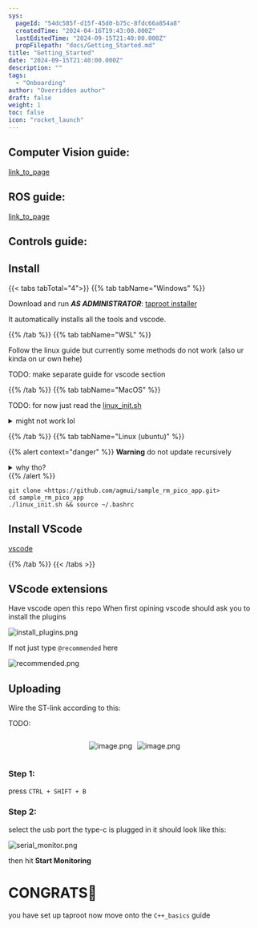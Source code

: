 ```yaml
---
sys:
  pageId: "54dc585f-d15f-45d0-b75c-8fdc66a854a8"
  createdTime: "2024-04-16T19:43:00.000Z"
  lastEditedTime: "2024-09-15T21:40:00.000Z"
  propFilepath: "docs/Getting_Started.md"
title: "Getting_Started"
date: "2024-09-15T21:40:00.000Z"
description: ""
tags:
  - "Onboarding"
author: "Overridden author"
draft: false
weight: 1
toc: false
icon: "rocket_launch"
---
```


## Computer Vision guide:

[link_to_page](86d45bc0-388b-4d26-8848-44f255f73d0e)

## ROS guide:

[link_to_page](3c76c1de-ec8f-46d6-8b0a-294005edc2d5)

## Controls guide:

## Install

{{< tabs tabTotal="4">}}
{{% tab tabName="Windows" %}}

Download and run _**AS ADMINISTRATOR**_: [taproot installer](https://github.com/Thornbots/TeachingFreshies/releases/tag/1.0)

It automatically installs all the tools and vscode.

{{% /tab %}}
{{% tab tabName="WSL" %}}

Follow the linux guide but currently some methods do not work (also ur kinda on ur own hehe)

TODO: make separate guide for vscode section

{{% /tab %}}
{{% tab tabName="MacOS" %}}

TODO: for now just read the [linux_init.sh](https://github.com/agmui/sample_rm_pico_app/blob/main/linux_init.sh)

<details>
<summary>might not work lol</summary>

`brew install libusb pkg-config`

Next install: [vscode](https://code.visualstudio.com/Download)

</details>

{{% /tab %}}
{{% tab tabName="Linux (ubuntu)" %}}

{{% alert context="danger" %}}
**Warning** do not update recursively
<details>
<summary>why tho?</summary>
There are some submodules that may go on for a while (like tinyusb) and I highly
recommend you don't need to get them.
If you want to see what submodules I update just look in `linux_init.sh`
</details>
{{% /alert %}}

```shell
git clone <https://github.com/agmui/sample_rm_pico_app.git>
cd sample_rm_pico_app
./linux_init.sh && source ~/.bashrc
```

## Install VScode

[vscode](https://code.visualstudio.com/Download)

{{% /tab %}}
{{< /tabs >}}

## VScode extensions

Have vscode open this repo
When first opining vscode should ask you to install the plugins

![install_plugins.png](https://prod-files-secure.s3.us-west-2.amazonaws.com/d518164a-d88e-44d1-a4ee-3adb3bd8bce0/89bd30f0-1825-4e77-867b-0a41ce370880/install_plugins.png?X-Amz-Algorithm=AWS4-HMAC-SHA256&X-Amz-Content-Sha256=UNSIGNED-PAYLOAD&X-Amz-Credential=ASIAZI2LB4664BICU4NJ%2F20250206%2Fus-west-2%2Fs3%2Faws4_request&X-Amz-Date=20250206T031129Z&X-Amz-Expires=3600&X-Amz-Security-Token=IQoJb3JpZ2luX2VjEDgaCXVzLXdlc3QtMiJGMEQCIGJlMSDhOHHm%2BbHtcm3K3KsmCjhKPu772hnxZ%2FkCe927AiBR4R7Y3zXieMvGyl7DnbXQT3rv4CJXp7vtFXBk5P9QCCr%2FAwhREAAaDDYzNzQyMzE4MzgwNSIMJToaDaIHVhCngiaEKtwDz1z1nQ2OyeJtXSX%2B9CPDiINSrUsXx%2FuxCLdPmkX5Y8%2B0Hae3bluv84fjUeSejRmB%2BAOar0%2FCSCGIwbHyVitNb480yplX22EHLb5sv46pB5TOpZMoCHKLyhj9vMMj7xlHJ79oXTN%2F8HYANB9XAvXWvpN5YX94ll73Z%2BrOlhDCmMYWFWreUc02tKYmHwm2%2Bzw0sLyl27omHXTj8HpRJ2aO6vwR0kFyrcB1%2B5UagK83Dai3p6sGkJxA5Ry4NiTncvO2Z0CZbtfDGRtamz7MhToaZ2oYRWggDqUpDNDqx45r1gfZogMsVyc9J56HThihJlWyKCXpnGdTuF6YFIczR5H%2B754z%2BSrNX6DfvCwNFWuu7wGrimgaSif8Ku%2F6ifpY%2B0LmwCtHFAYOA%2Buolo44VraxOp%2FFeEyxlg0sXAWouvA7Sd9Q9yGi9SZ5YLouz2ETLCwA6u6fHtUWA57NlhZ0ehzGUMe9ePnMm5TgsOrv%2Fk36ZZwcONzACpO6tm35CR3JcasqTAKE1V9%2FkrC%2Fublw7pg%2FtNifefunOKodUF0JNtsN9gzuBWcWVJ2JC4AOQwubQbpf2kuuZ%2Bhtu9c4r2IKSXMBHFuPnmmrjyuvywEtRba9YnAmAaUXzDodBkrNfC8wnu2PvQY6pgH%2B2ApYSclQN74a7LljvWvhOB4QHdaM2VXRepDRJ3HFAaKZEKqzPT%2FlZLBlvP0%2Bdo38mn1Mi6%2F1k4YuP4p4JwgqSOLKMk23vDuaQzs2eZhGALJ4WXeBVnUqr8HeAXIlXlN7nM8Cj5lWqCIV0qbikPPE19wkn9X2HF7ODZlBqspULYnGW3Gx%2BCw%2FEKnoHsKdczvNx7ZQpTleYymCjVej%2BKkQJpm450Ni&X-Amz-Signature=13d219b3f7c50512b2b104306af7f71ce957e1e6ff14126d8c8effe9d8614b48&X-Amz-SignedHeaders=host&x-id=GetObject)

If not just type `@recommended` here  

![recommended.png](https://prod-files-secure.s3.us-west-2.amazonaws.com/d518164a-d88e-44d1-a4ee-3adb3bd8bce0/61e661e9-5d85-4dfc-be0d-8d2097a5e793/recommended.png?X-Amz-Algorithm=AWS4-HMAC-SHA256&X-Amz-Content-Sha256=UNSIGNED-PAYLOAD&X-Amz-Credential=ASIAZI2LB4664BICU4NJ%2F20250206%2Fus-west-2%2Fs3%2Faws4_request&X-Amz-Date=20250206T031129Z&X-Amz-Expires=3600&X-Amz-Security-Token=IQoJb3JpZ2luX2VjEDgaCXVzLXdlc3QtMiJGMEQCIGJlMSDhOHHm%2BbHtcm3K3KsmCjhKPu772hnxZ%2FkCe927AiBR4R7Y3zXieMvGyl7DnbXQT3rv4CJXp7vtFXBk5P9QCCr%2FAwhREAAaDDYzNzQyMzE4MzgwNSIMJToaDaIHVhCngiaEKtwDz1z1nQ2OyeJtXSX%2B9CPDiINSrUsXx%2FuxCLdPmkX5Y8%2B0Hae3bluv84fjUeSejRmB%2BAOar0%2FCSCGIwbHyVitNb480yplX22EHLb5sv46pB5TOpZMoCHKLyhj9vMMj7xlHJ79oXTN%2F8HYANB9XAvXWvpN5YX94ll73Z%2BrOlhDCmMYWFWreUc02tKYmHwm2%2Bzw0sLyl27omHXTj8HpRJ2aO6vwR0kFyrcB1%2B5UagK83Dai3p6sGkJxA5Ry4NiTncvO2Z0CZbtfDGRtamz7MhToaZ2oYRWggDqUpDNDqx45r1gfZogMsVyc9J56HThihJlWyKCXpnGdTuF6YFIczR5H%2B754z%2BSrNX6DfvCwNFWuu7wGrimgaSif8Ku%2F6ifpY%2B0LmwCtHFAYOA%2Buolo44VraxOp%2FFeEyxlg0sXAWouvA7Sd9Q9yGi9SZ5YLouz2ETLCwA6u6fHtUWA57NlhZ0ehzGUMe9ePnMm5TgsOrv%2Fk36ZZwcONzACpO6tm35CR3JcasqTAKE1V9%2FkrC%2Fublw7pg%2FtNifefunOKodUF0JNtsN9gzuBWcWVJ2JC4AOQwubQbpf2kuuZ%2Bhtu9c4r2IKSXMBHFuPnmmrjyuvywEtRba9YnAmAaUXzDodBkrNfC8wnu2PvQY6pgH%2B2ApYSclQN74a7LljvWvhOB4QHdaM2VXRepDRJ3HFAaKZEKqzPT%2FlZLBlvP0%2Bdo38mn1Mi6%2F1k4YuP4p4JwgqSOLKMk23vDuaQzs2eZhGALJ4WXeBVnUqr8HeAXIlXlN7nM8Cj5lWqCIV0qbikPPE19wkn9X2HF7ODZlBqspULYnGW3Gx%2BCw%2FEKnoHsKdczvNx7ZQpTleYymCjVej%2BKkQJpm450Ni&X-Amz-Signature=64cac1b7bdb507e148c677c254f58b0d38563fff739c19a8fc3d0ff32d93e6a9&X-Amz-SignedHeaders=host&x-id=GetObject)

## Uploading

Wire the ST-link according to this:

TODO:

<div style="display: flex;flex-direction: row; column-gap:10px; max-width: 630px;justify-content: center;">
<div>

![image.png](https://prod-files-secure.s3.us-west-2.amazonaws.com/d518164a-d88e-44d1-a4ee-3adb3bd8bce0/210ecb78-1116-4d7b-b9b7-2292f66fa2c2/image.png?X-Amz-Algorithm=AWS4-HMAC-SHA256&X-Amz-Content-Sha256=UNSIGNED-PAYLOAD&X-Amz-Credential=ASIAZI2LB466VYCOB47C%2F20250206%2Fus-west-2%2Fs3%2Faws4_request&X-Amz-Date=20250206T031133Z&X-Amz-Expires=3600&X-Amz-Security-Token=IQoJb3JpZ2luX2VjEDgaCXVzLXdlc3QtMiJGMEQCIEMez5GoI8LsA8TIpoB5ONGGpKZEcliBmn2tEAV8OU%2FZAiB5swFVfNJ4UoF0GW%2Bt4RcdGS4rQIY4HdW%2BLTWyKcJ75ir%2FAwhREAAaDDYzNzQyMzE4MzgwNSIM%2FyOgP%2BBjXv11p%2BV%2FKtwDYIHzOSmsTUYC%2B0BV1jZr1ynsVDfTpX0hYgGbXvsAvPR6Q5NblswDmXaSILW%2FbIB9c%2F8NHyCl5aA5Bnn64f4N0ZUPaUB3bokr%2Bfz1wev%2B8BxsEfiTQLiD0f5f9N0niW3yT9eRxoyEQx6uZLuO%2B43YCc5WJcbaVQVyUIdA1LvEo%2BdQkxR0v89xrFuncDQiaXorW3YL8rEg8%2BOR5tJ%2F4iM1MmEGRG3VBU5Yys1%2BGnDK86%2BCgU2aRLqbEA3ox5gGTHHr9VYYWgZMfuYq5usiXLhcC6SUdn2PNkDXGigy6%2FAct73AhB%2Bu9YxoLKcdiH9Pxu6yGboVPnlt6Kd%2FEG263zWRFxD1uj8OtWaLTpq4GZ8ZdirgM2F29kOrkaOiQDo2qOewbY3g92iO0KLRhwe68yY5NuBHa3HJvYEAskr0ZztCuzZSZrKKUFh7yPOSJZdpecUgfT2v%2B0zGdLcQluE87uM8VNcxMTbQT4%2FNQtmYOXlv4tjC%2BOdlK343WkqiGpgoa4UR%2FWvPcRpbMCwxeZF7x3DHmVOX%2BuMvKiJ0qfW9cSgHnUK%2FZV0w%2FkCG6mIwT%2FImG0tD5%2F9o6UdGTB5yLUtL00ZceNFdz4vd3i%2FYpU8CTBBG6zjgU0PG50Jm0Dhj3uIw8OyPvQY6pgEVtmYpGGJZmgZKpzhn1c1VZ8hCmMXM5OHVrCybaNMnoVPIclsA0RhnjECMMmCwYubc7ecvQ3YBxeM5cy06herzP4F79Sbina4PZ8Z7%2F2HQX4GGhW2MLW80sEFrQzUfW6%2F2IaUhT%2FC7PFnhpwsN7nSHkYESFHZcXEdq5XRXUXS%2BRnGrQj7TK%2FzX9uhplcWXJRkxCWIRwexAFBMcxHubsnaBAkyuTBlo&X-Amz-Signature=b5ce86ad1d7f310ee4e2b6204ae413552ddfca50b041923d6e4be25fc9c02bba&X-Amz-SignedHeaders=host&x-id=GetObject)

</div>
<div>

![image.png](https://prod-files-secure.s3.us-west-2.amazonaws.com/d518164a-d88e-44d1-a4ee-3adb3bd8bce0/33a0fd0f-8ca6-4a86-8e09-26e95ded1fff/image.png?X-Amz-Algorithm=AWS4-HMAC-SHA256&X-Amz-Content-Sha256=UNSIGNED-PAYLOAD&X-Amz-Credential=ASIAZI2LB466ZCVVBWXB%2F20250206%2Fus-west-2%2Fs3%2Faws4_request&X-Amz-Date=20250206T031133Z&X-Amz-Expires=3600&X-Amz-Security-Token=IQoJb3JpZ2luX2VjEDgaCXVzLXdlc3QtMiJGMEQCIF6VS31v68t6kHzpTLPpn5vfFldEipWH%2BbWJQPIxnLV%2FAiANh0q31ti1QuHWuc84c1X6Ooq0WZFLel7e80p6Eb2Elir%2FAwhREAAaDDYzNzQyMzE4MzgwNSIMSJ6kE6ZHeoc1vgQWKtwDDpxayOc58f9QFNXdcuhwQYkS0Ynk2L%2FYFPR8p5DjmSqYu1mCUx03onKKtpD2TOCMxhx8RKtA8wl1gr3xx7VLGIHVnkFnj57TqwcVwEacZ2CAA%2FFQp%2BTdkm0%2BeTJc7F5qKoe0xnbhe1GXYp91y9loi43qbTk2JQaEGbqwQX9r92e0usxP8JbaTiLCOAvxYLPeYIO%2Bb%2FLcUBtsr9eBxVjG9N503Oc%2FLREp8j0AZ4Kw%2FsapLxeVt9q4n1HjTvgdo0DEkxURxaEtYiKx7AHTJiZOXPgTtLOd6Ttjt4LXHAiyBHvWdwMKqAtF58bjUraXClvDEL59rqbuHukkifN9VUMjhJZFyH5LpQEMBbHwJ1H6BzxZ3NDG%2FjtOBr9RqY39kqW0M52dQMqYiLTZrf6rVaQOBzlSaPWJo0hy%2FjUeFksNWpi8Lg4EsmmA%2BfysvdMaw7jgT8Sixr4CeMJ83vr5%2BYsXL%2BGN7pq0tGe5p1YwcC%2B2Y3X76ZkQxBhJ%2FxCRhWZCsaz5XqAA%2FAQVfKp1AYvzN2s7h0AxdAI70ktEKQERmU3DRTFYgtCQ8XQXUPZktmk%2FxCfwr9ZdsGRlRAFz1PSG7YxTJ1vd2uROaRQ47K621a853geEAUob4wJtU6XFxUowgu2PvQY6pgE%2FpkziA53sJ%2Bqmo9QtgVXqlObCP0JS8qvSBwPWBQjnv1F3DvTDzyE%2FFuhKnW1%2BZOnZP5t34ozz%2Btz2HKxZ1nMd1OVJ7F5iV8MgwjkyKZj4Gc6U%2B8VLlZqTsVpQu1OZ%2BfRmSHUj%2FOXkcCFSyPUOFlZ0j8bQ7JpKLHhJs0fA8qx4vJkqMjsSukjbwUMyaqH4YUrhsPUzEAQvQ0f%2BTMOZPvl7awNBlxmy&X-Amz-Signature=030272b6fd71b05806b7965c81cda84c007c3a5d1991df316647364684776411&X-Amz-SignedHeaders=host&x-id=GetObject)

</div>
</div>

### Step 1:

press `CTRL + SHIFT + B`

### Step 2:

select the usb port the type-c is plugged in it should look like this:

![serial_monitor.png](https://prod-files-secure.s3.us-west-2.amazonaws.com/d518164a-d88e-44d1-a4ee-3adb3bd8bce0/f03f4774-05d4-4393-b6a0-d5efb6d315ab/serial_monitor.png?X-Amz-Algorithm=AWS4-HMAC-SHA256&X-Amz-Content-Sha256=UNSIGNED-PAYLOAD&X-Amz-Credential=ASIAZI2LB4664BICU4NJ%2F20250206%2Fus-west-2%2Fs3%2Faws4_request&X-Amz-Date=20250206T031129Z&X-Amz-Expires=3600&X-Amz-Security-Token=IQoJb3JpZ2luX2VjEDgaCXVzLXdlc3QtMiJGMEQCIGJlMSDhOHHm%2BbHtcm3K3KsmCjhKPu772hnxZ%2FkCe927AiBR4R7Y3zXieMvGyl7DnbXQT3rv4CJXp7vtFXBk5P9QCCr%2FAwhREAAaDDYzNzQyMzE4MzgwNSIMJToaDaIHVhCngiaEKtwDz1z1nQ2OyeJtXSX%2B9CPDiINSrUsXx%2FuxCLdPmkX5Y8%2B0Hae3bluv84fjUeSejRmB%2BAOar0%2FCSCGIwbHyVitNb480yplX22EHLb5sv46pB5TOpZMoCHKLyhj9vMMj7xlHJ79oXTN%2F8HYANB9XAvXWvpN5YX94ll73Z%2BrOlhDCmMYWFWreUc02tKYmHwm2%2Bzw0sLyl27omHXTj8HpRJ2aO6vwR0kFyrcB1%2B5UagK83Dai3p6sGkJxA5Ry4NiTncvO2Z0CZbtfDGRtamz7MhToaZ2oYRWggDqUpDNDqx45r1gfZogMsVyc9J56HThihJlWyKCXpnGdTuF6YFIczR5H%2B754z%2BSrNX6DfvCwNFWuu7wGrimgaSif8Ku%2F6ifpY%2B0LmwCtHFAYOA%2Buolo44VraxOp%2FFeEyxlg0sXAWouvA7Sd9Q9yGi9SZ5YLouz2ETLCwA6u6fHtUWA57NlhZ0ehzGUMe9ePnMm5TgsOrv%2Fk36ZZwcONzACpO6tm35CR3JcasqTAKE1V9%2FkrC%2Fublw7pg%2FtNifefunOKodUF0JNtsN9gzuBWcWVJ2JC4AOQwubQbpf2kuuZ%2Bhtu9c4r2IKSXMBHFuPnmmrjyuvywEtRba9YnAmAaUXzDodBkrNfC8wnu2PvQY6pgH%2B2ApYSclQN74a7LljvWvhOB4QHdaM2VXRepDRJ3HFAaKZEKqzPT%2FlZLBlvP0%2Bdo38mn1Mi6%2F1k4YuP4p4JwgqSOLKMk23vDuaQzs2eZhGALJ4WXeBVnUqr8HeAXIlXlN7nM8Cj5lWqCIV0qbikPPE19wkn9X2HF7ODZlBqspULYnGW3Gx%2BCw%2FEKnoHsKdczvNx7ZQpTleYymCjVej%2BKkQJpm450Ni&X-Amz-Signature=9cdec87774dbf23b6f3cbeb3773fed445955d422750c160325fdcbe5519fe280&X-Amz-SignedHeaders=host&x-id=GetObject)

then hit **Start Monitoring**

# CONGRATS🎉

you have set up taproot now move onto the `C++_basics` guide
